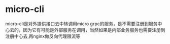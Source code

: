 # micro-cli
micro-cli是对外提供接口去中转调用micro grpc的服务，是不需要注册到服务中心去的，因为它有可能是外部服务在调用，当然如果是内部业务服务也需要注册到注册中心去,再nginx做反向代理限流等
